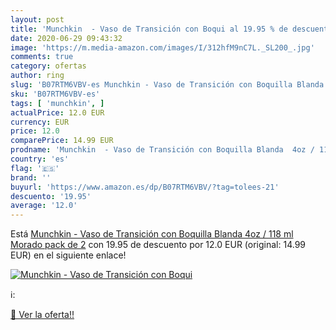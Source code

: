 ```yaml
---
layout: post
title: 'Munchkin  - Vaso de Transición con Boqui al 19.95 % de descuento'
date: 2020-06-29 09:43:32
image: 'https://m.media-amazon.com/images/I/312hfM9nC7L._SL200_.jpg'
comments: true
category: ofertas
author: ring
slug: 'B07RTM6VBV-es Munchkin - Vaso de Transición con Boquilla Blanda 4oz /...'
sku: 'B07RTM6VBV-es'
tags: [ 'munchkin', ]
actualPrice: 12.0 EUR
currency: EUR
price: 12.0
comparePrice: 14.99 EUR
prodname: 'Munchkin  - Vaso de Transición con Boquilla Blanda  4oz / 118 ml  Morado  pack de 2'
country: 'es'
flag: '🇪🇸'
brand: ''
buyurl: 'https://www.amazon.es/dp/B07RTM6VBV/?tag=tolees-21'
descuento: '19.95'
average: '12.0'
---
```


Está [Munchkin  - Vaso de Transición con Boquilla Blanda  4oz / 118 ml  Morado  pack de 2](https://www.amazon.es/dp/B07RTM6VBV/?tag=tolees-21) con 19.95 de descuento por 12.0 EUR (original: 14.99 EUR) en el siguiente enlace!

[![Munchkin  - Vaso de Transición con Boqui](https://m.media-amazon.com/images/I/312hfM9nC7L._SL200_.jpg)](https://www.amazon.es/dp/B07RTM6VBV/?tag=tolees-21)

ℹ️:


[🛒 Ver la oferta!!](https://www.amazon.es/dp/B07RTM6VBV/?tag=tolees-21)
